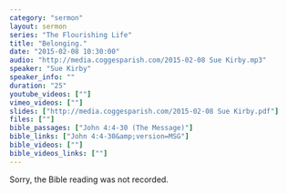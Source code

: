 ```yaml
---
category: "sermon"
layout: sermon
series: "The Flourishing Life"
title: "Belonging."
date: "2015-02-08 10:30:00"
audio: "http://media.coggesparish.com/2015-02-08 Sue Kirby.mp3"
speaker: "Sue Kirby"
speaker_info: ""
duration: "25"
youtube_videos: [""]
vimeo_videos: [""]
slides: ["http://media.coggesparish.com/2015-02-08 Sue Kirby.pdf"]
files: [""]
bible_passages: ["John 4:4-30 (The Message)"]
bible_links: ["John 4:4-30&amp;version=MSG"]
bible_videos: [""]
bible_videos_links: [""]
---
```


Sorry, the Bible reading was not recorded.
